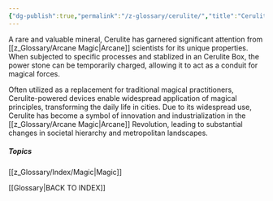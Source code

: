 ```yaml
---
{"dg-publish":true,"permalink":"/z-glossary/cerulite/","title":"Cerulite","hide":true,"dgShowInlineTitle":true,"noteIcon":""}
---
```


A rare and valuable mineral, Cerulite has garnered significant attention from [[z_Glossary/Arcane Magic\|Arcane]] scientists for its unique properties. When subjected to specific processes and stablized in an Cerulite Box, the power stone can be temporarily charged, allowing it to act as a conduit for magical forces.

Often utilized as a replacement for traditional magical practitioners, Cerulite-powered devices enable widespread application of magical principles, transforming the daily life in cities. Due to its widespread use, Cerulite has become a symbol of innovation and industrialization in the [[z_Glossary/Arcane Magic\|Arcane]] Revolution, leading to substantial changes in societal hierarchy and metropolitan landscapes.

##### Topics
[[z_Glossary/Index/Magic\|Magic]]


[[Glossary\|BACK TO INDEX]]